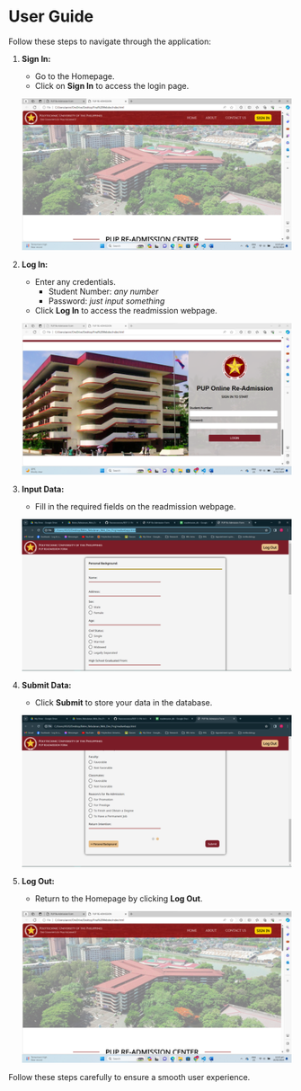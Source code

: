 # User Guide

Follow these steps to navigate through the application:

1. **Sign In:**
   - Go to the Homepage.
   - Click on **Sign In** to access the login page.

   ![Step 1 Image](SS_1.png)

2. **Log In:**
   - Enter any credentials.
     - Student Number: *any number*
     - Password: *just input something*
   - Click **Log In** to access the readmission webpage.

   ![Step 2 Image](SS_6.png)

3. **Input Data:**
   - Fill in the required fields on the readmission webpage.

   ![Step 3 Image](SS1.PNG)

4. **Submit Data:**
   - Click **Submit** to store your data in the database.

   ![Step 4 Image](SS7.png)

5. **Log Out:**
   - Return to the Homepage by clicking **Log Out**.

   ![Step 5 Image](SS_1.png)

Follow these steps carefully to ensure a smooth user experience.
